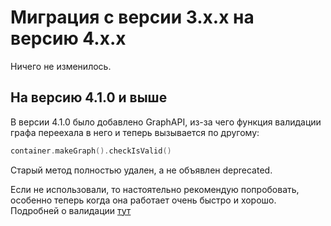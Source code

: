 # Миграция с версии 3.x.x на версию 4.x.x

Ничего не изменилось.

## На версию 4.1.0 и выше
В версии 4.1.0 было добавлено GraphAPI, из-за чего функция валидации графа переехала в него и теперь вызывается по другому:
```Swift
container.makeGraph().checkIsValid()
```

Старый метод полностью удален, а не объявлен deprecated.

Если не использовали, то настоятельно рекомендую попробовать, особенно теперь когда она работает очень быстро и хорошо. Подробней о валидации [тут](graph/graph_validation.md)
